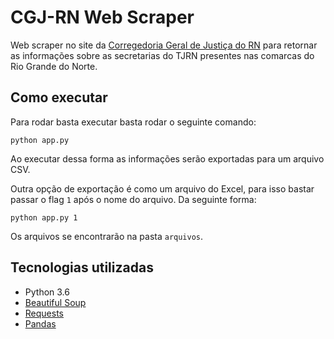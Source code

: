 # CGJ-RN Web Scraper

Web scraper no site da [Corregedoria Geral de Justiça do RN](https://corregedoria.tjrn.jus.br/) para retornar as informações sobre as secretarias do TJRN presentes nas comarcas do Rio Grande do Norte.

## Como executar

Para rodar basta executar basta rodar o seguinte comando:

```
python app.py
```

Ao executar dessa forma as informações serão exportadas para um arquivo CSV.

Outra opção de exportação é como um arquivo do Excel, para isso bastar passar o flag ```1``` após o nome do arquivo. Da seguinte forma:

```
python app.py 1
```

Os arquivos se encontrarão na pasta ```arquivos```.

## Tecnologias utilizadas

- Python 3.6
- [Beautiful Soup](https://www.crummy.com/software/BeautifulSoup/bs4/doc/)
- [Requests](https://requests.readthedocs.io/en/master/)
- [Pandas](https://pandas.pydata.org/)
